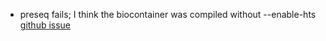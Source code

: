 * preseq fails; I think the biocontainer was compiled without --enable-hts
  [github issue](https://github.com/smithlabcode/preseq/issues/59)

  